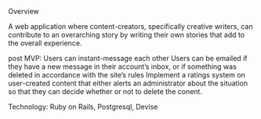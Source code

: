 Overview

A web application where content-creators, specifically creative writers, can contribute to an overarching story by writing their own stories that add to the overall experience. 

post MVP: 
Users can instant-message each other
Users can be emailed if they have a new message in their account’s inbox, or if something was deleted in accordance with the site’s rules
Implement a ratings system on user-created content that either alerts an administrator about the situation so that they can decide whether or not to delete the conent.


Technology:
Ruby on Rails, Postgresql, Devise

